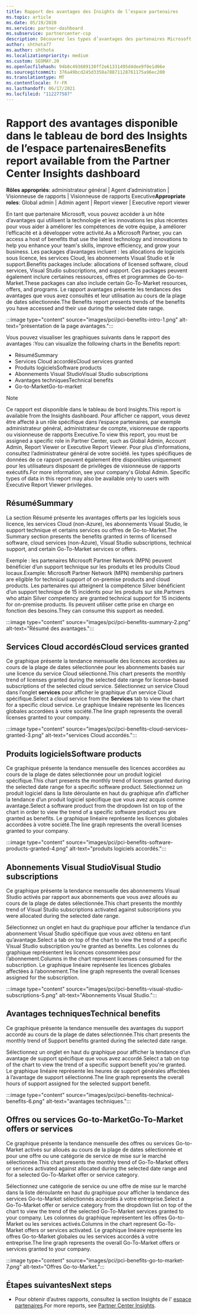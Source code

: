 ```yaml
---
title: Rapport des avantages des Insights de l’espace partenaires
ms.topic: article
ms.date: 05/19/2020
ms.service: partner-dashboard
ms.subservice: partnercenter-csp
description: Découvrez les types d’avantages des partenaires Microsoft qui vous ont été accordés pour vous aider à développer votre activité, améliorer l’efficacité et améliorer les compétences de votre équipe.
author: shthota77
ms.author: shthota
ms.localizationpriority: medium
ms.custom: SEOMAY.20
ms.openlocfilehash: 94b8c493689130ff2e61331495d4dee9f0e1d06e
ms.sourcegitcommit: 376a49bcd245d3358a78871128761175a96ec200
ms.translationtype: MT
ms.contentlocale: fr-FR
ms.lasthandoff: 06/17/2021
ms.locfileid: "112277587"
---
```

# <a name="benefits-report-available-from-the-partner-center-insights-dashboard"></a><span data-ttu-id="e9192-103">Rapport des avantages disponible dans le tableau de bord des Insights de l’espace partenaires</span><span class="sxs-lookup"><span data-stu-id="e9192-103">Benefits report available from the Partner Center Insights dashboard</span></span>

<span data-ttu-id="e9192-104">**Rôles appropriés**: administrateur général | Agent d’administration | Visionneuse de rapports | Visionneuse de rapports Executive</span><span class="sxs-lookup"><span data-stu-id="e9192-104">**Appropriate roles**: Global admin | Admin agent | Report viewer | Executive report viewer</span></span>

<span data-ttu-id="e9192-105">En tant que partenaire Microsoft, vous pouvez accéder à un hôte d’avantages qui utilisent la technologie et les innovations les plus récentes pour vous aider à améliorer les compétences de votre équipe, à améliorer l’efficacité et à développer votre activité.</span><span class="sxs-lookup"><span data-stu-id="e9192-105">As a Microsoft Partner, you can access a host of benefits that use the latest technology and innovations to help you enhance your team's skills, improve efficiency, and grow your business.</span></span> <span data-ttu-id="e9192-106">Les packages d’avantages incluent : les allocations de logiciels sous licence, les services Cloud, les abonnements Visual Studio et le support.</span><span class="sxs-lookup"><span data-stu-id="e9192-106">Benefits packages include: allocations of licensed software, cloud services, Visual Studio subscriptions, and support.</span></span> <span data-ttu-id="e9192-107">Ces packages peuvent également inclure certaines ressources, offres et programmes de Go-to-Market.</span><span class="sxs-lookup"><span data-stu-id="e9192-107">These packages can also include certain Go-To-Market resources, offers, and programs.</span></span> <span data-ttu-id="e9192-108">Le rapport avantages présente les tendances des avantages que vous avez consultés et leur utilisation au cours de la plage de dates sélectionnée.</span><span class="sxs-lookup"><span data-stu-id="e9192-108">The Benefits report presents trends of the benefits you have accessed and their use during the selected date range.</span></span>

:::image type="content" source="images/pci/pci-benefits-intro-1.png" alt-text="présentation de la page avantages.":::

<span data-ttu-id="e9192-110">Vous pouvez visualiser les graphiques suivants dans le rapport des avantages :</span><span class="sxs-lookup"><span data-stu-id="e9192-110">You can visualize the following charts in the Benefits report:</span></span>

- <span data-ttu-id="e9192-111">Résumé</span><span class="sxs-lookup"><span data-stu-id="e9192-111">Summary</span></span>
- <span data-ttu-id="e9192-112">Services Cloud accordés</span><span class="sxs-lookup"><span data-stu-id="e9192-112">Cloud services granted</span></span>
- <span data-ttu-id="e9192-113">Produits logiciels</span><span class="sxs-lookup"><span data-stu-id="e9192-113">Software products</span></span>
- <span data-ttu-id="e9192-114">Abonnements Visual Studio</span><span class="sxs-lookup"><span data-stu-id="e9192-114">Visual Studio subscriptions</span></span>
- <span data-ttu-id="e9192-115">Avantages techniques</span><span class="sxs-lookup"><span data-stu-id="e9192-115">Technical benefits</span></span>
- <span data-ttu-id="e9192-116">Go-to-Market</span><span class="sxs-lookup"><span data-stu-id="e9192-116">Go-to-market</span></span>

 > [!NOTE]
 > <span data-ttu-id="e9192-117">Ce rapport est disponible dans le tableau de bord Insights.</span><span class="sxs-lookup"><span data-stu-id="e9192-117">This report is available from the Insights dashboard.</span></span> <span data-ttu-id="e9192-118">Pour afficher ce rapport, vous devez être affecté à un rôle spécifique dans l’espace partenaires, par exemple administrateur général, administrateur de compte, visionneuse de rapports ou visionneuse de rapports Executive.</span><span class="sxs-lookup"><span data-stu-id="e9192-118">To view this report, you must be assigned a specific role in Partner Center, such as Global Admin, Account Admin, Report Viewer or Executive Report Viewer.</span></span> <span data-ttu-id="e9192-119">Pour plus d’informations, consultez l’administrateur général de votre société. les types spécifiques de données de ce rapport peuvent également être disponibles uniquement pour les utilisateurs disposant de privilèges de visionneuse de rapports exécutifs.</span><span class="sxs-lookup"><span data-stu-id="e9192-119">For more information, see your company's Global Admin. Specific types of data in this report may also be available only to users with Executive Report Viewer privileges.</span></span>

## <a name="summary"></a><span data-ttu-id="e9192-120">Résumé</span><span class="sxs-lookup"><span data-stu-id="e9192-120">Summary</span></span>

<span data-ttu-id="e9192-121">La section Résumé présente les avantages offerts par les logiciels sous licence, les services Cloud (non-Azure), les abonnements Visual Studio, le support technique et certains services ou offres de Go-to-Market.</span><span class="sxs-lookup"><span data-stu-id="e9192-121">The Summary section presents the benefits granted in terms of licensed software, cloud services (non-Azure), Visual Studio subscriptions, technical support, and certain Go-To-Market services or offers.</span></span>

<span data-ttu-id="e9192-122">Exemple : les partenaires Microsoft Partner Network (MPN) peuvent bénéficier d’un support technique sur les produits et les produits Cloud locaux.</span><span class="sxs-lookup"><span data-stu-id="e9192-122">Example: Microsoft Partner Network (MPN) membership partners are eligible for technical support of on-premise products and cloud products.</span></span> <span data-ttu-id="e9192-123">Les partenaires qui atteignent la compétence Silver bénéficient d’un support technique de 15 incidents pour les produits sur site.</span><span class="sxs-lookup"><span data-stu-id="e9192-123">Partners who attain Silver competency are granted technical support for 15 incidents for on-premise products.</span></span> <span data-ttu-id="e9192-124">Ils peuvent utiliser cette prise en charge en fonction des besoins.</span><span class="sxs-lookup"><span data-stu-id="e9192-124">They can consume this support as needed.</span></span> 

:::image type="content" source="images/pci/pci-benefits-summary-2.png" alt-text="Résumé des avantages.":::

## <a name="cloud-services-granted"></a><span data-ttu-id="e9192-126">Services Cloud accordés</span><span class="sxs-lookup"><span data-stu-id="e9192-126">Cloud services granted</span></span>

<span data-ttu-id="e9192-127">Ce graphique présente la tendance mensuelle des licences accordées au cours de la plage de dates sélectionnée pour les abonnements basés sur une licence du service Cloud sélectionné.</span><span class="sxs-lookup"><span data-stu-id="e9192-127">This chart presents the monthly trend of licenses granted during the selected date range for license-based subscriptions of the selected cloud service.</span></span>
<span data-ttu-id="e9192-128">Sélectionnez un service Cloud dans l’onglet **services** pour afficher le graphique d’un service Cloud spécifique.</span><span class="sxs-lookup"><span data-stu-id="e9192-128">Select a cloud service from the **Services** tab to view the chart for a specific cloud service.</span></span> <span data-ttu-id="e9192-129">Le graphique linéaire représente les licences globales accordées à votre société.</span><span class="sxs-lookup"><span data-stu-id="e9192-129">The line graph represents the overall licenses granted to your company.</span></span>

:::image type="content" source="images/pci/pci-benefits-cloud-services-granted-3.png" alt-text="services Cloud accordés.":::

## <a name="software-products"></a><span data-ttu-id="e9192-131">Produits logiciels</span><span class="sxs-lookup"><span data-stu-id="e9192-131">Software products</span></span>

<span data-ttu-id="e9192-132">Ce graphique présente la tendance mensuelle des licences accordées au cours de la plage de dates sélectionnée pour un produit logiciel spécifique.</span><span class="sxs-lookup"><span data-stu-id="e9192-132">This chart presents the monthly trend of licenses granted during the selected date range for a specific software product.</span></span> <span data-ttu-id="e9192-133">Sélectionnez un produit logiciel dans la liste déroulante en haut du graphique afin d’afficher la tendance d’un produit logiciel spécifique que vous avez acquis comme avantage.</span><span class="sxs-lookup"><span data-stu-id="e9192-133">Select a software product from the dropdown list on top of the chart in order to view the trend of a specific software product you are granted as benefits.</span></span> <span data-ttu-id="e9192-134">Le graphique linéaire représente les licences globales accordées à votre société.</span><span class="sxs-lookup"><span data-stu-id="e9192-134">The line graph represents the overall licenses granted to your company.</span></span>

:::image type="content" source="images/pci/pci-benefits-software-products-granted-4.png" alt-text="produits logiciels accordés.":::

## <a name="visual-studio-subscriptions"></a><span data-ttu-id="e9192-136">Abonnements Visual Studio</span><span class="sxs-lookup"><span data-stu-id="e9192-136">Visual Studio subscriptions</span></span>

<span data-ttu-id="e9192-137">Ce graphique présente la tendance mensuelle des abonnements Visual Studio activés par rapport aux abonnements que vous avez alloués au cours de la plage de dates sélectionnée.</span><span class="sxs-lookup"><span data-stu-id="e9192-137">This chart presents the monthly trend of Visual Studio subscriptions activated against subscriptions you were allocated during the selected date range.</span></span>

<span data-ttu-id="e9192-138">Sélectionnez un onglet en haut du graphique pour afficher la tendance d’un abonnement Visual Studio spécifique que vous avez obtenu en tant qu’avantage.</span><span class="sxs-lookup"><span data-stu-id="e9192-138">Select a tab on top of the chart to view the trend of a specific Visual Studio subscription you're granted as benefits.</span></span> <span data-ttu-id="e9192-139">Les colonnes du graphique représentent les licences consommées pour l’abonnement.</span><span class="sxs-lookup"><span data-stu-id="e9192-139">Columns in the chart represent licenses consumed for the subscription.</span></span> <span data-ttu-id="e9192-140">Le graphique linéaire représente les licences globales affectées à l’abonnement.</span><span class="sxs-lookup"><span data-stu-id="e9192-140">The line graph represents the overall licenses assigned for the subscription.</span></span>

:::image type="content" source="images/pci/pci-benefits-visual-studio-subscriptions-5.png" alt-text="Abonnements Visual Studio.":::

## <a name="technical-benefits"></a><span data-ttu-id="e9192-142">Avantages techniques</span><span class="sxs-lookup"><span data-stu-id="e9192-142">Technical benefits</span></span>

<span data-ttu-id="e9192-143">Ce graphique présente la tendance mensuelle des avantages du support accordé au cours de la plage de dates sélectionnée.</span><span class="sxs-lookup"><span data-stu-id="e9192-143">This chart presents the monthly trend of Support benefits granted during the selected date range.</span></span>

<span data-ttu-id="e9192-144">Sélectionnez un onglet en haut du graphique pour afficher la tendance d’un avantage de support spécifique que vous avez accordé.</span><span class="sxs-lookup"><span data-stu-id="e9192-144">Select a tab on top of the chart to view the trend of a specific support benefit you're granted.</span></span> <span data-ttu-id="e9192-145">Le graphique linéaire représente les heures de support générales affectées à l’avantage de support sélectionné.</span><span class="sxs-lookup"><span data-stu-id="e9192-145">The line graph represents the overall hours of support assigned for the selected support benefit.</span></span>

:::image type="content" source="images/pci/pci-benefits-technical-benefits-6.png" alt-text="avantages techniques.":::

## <a name="go-to-market-offers-or-services"></a><span data-ttu-id="e9192-147">Offres ou services Go-to-Market</span><span class="sxs-lookup"><span data-stu-id="e9192-147">Go-To-Market offers or services</span></span>

<span data-ttu-id="e9192-148">Ce graphique présente la tendance mensuelle des offres ou services Go-to-Market activés sur alloués au cours de la plage de dates sélectionnée et pour une offre ou une catégorie de service de mise sur le marché sélectionnée.</span><span class="sxs-lookup"><span data-stu-id="e9192-148">This chart presents the monthly trend of Go-To-Market offers or services activated against allocated during the selected date range and for a selected Go-To-Market offer or service category.</span></span>

<span data-ttu-id="e9192-149">Sélectionnez une catégorie de service ou une offre de mise sur le marché dans la liste déroulante en haut du graphique pour afficher la tendance des services Go-to-Market sélectionnés accordés à votre entreprise.</span><span class="sxs-lookup"><span data-stu-id="e9192-149">Select a Go-To-Market offer or service category from the dropdown list on top of the chart to view the trend of the selected Go-To-Market services granted to your company.</span></span> <span data-ttu-id="e9192-150">Les colonnes du graphique représentent les offres Go-to-Market ou les services activés.</span><span class="sxs-lookup"><span data-stu-id="e9192-150">Columns in the chart represent Go-To-Market offers or services activated.</span></span> <span data-ttu-id="e9192-151">Le graphique linéaire représente les offres Go-to-Market globales ou les services accordés à votre entreprise.</span><span class="sxs-lookup"><span data-stu-id="e9192-151">The line graph represents the overall Go-To-Market offers or services granted to your company.</span></span>

:::image type="content" source="images/pci/pci-benefits-go-to-market-7.png" alt-text="Offres Go-to-Market.":::

## <a name="next-steps"></a><span data-ttu-id="e9192-153">Étapes suivantes</span><span class="sxs-lookup"><span data-stu-id="e9192-153">Next steps</span></span>

- <span data-ttu-id="e9192-154">Pour obtenir d’autres rapports, consultez la section Insights de l' [espace partenaires](partner-center-insights.md).</span><span class="sxs-lookup"><span data-stu-id="e9192-154">For more reports, see [Partner Center Insights](partner-center-insights.md).</span></span>
